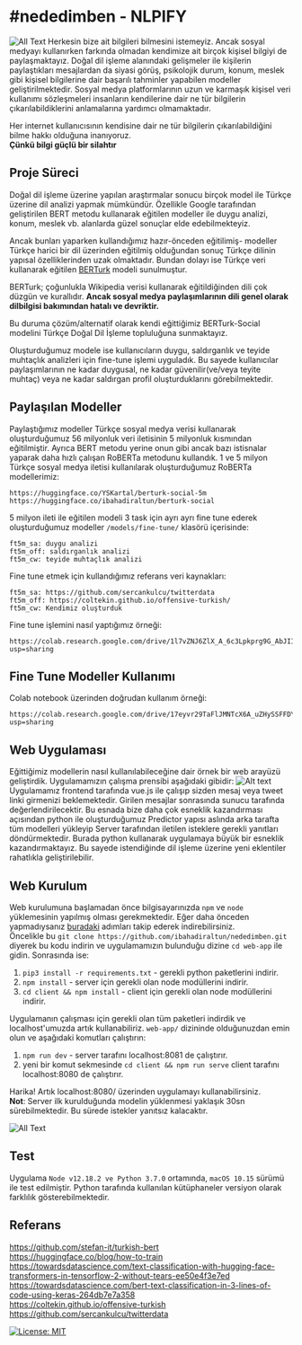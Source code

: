 # #nededimben - NLPIFY
![All Text](https://i.ibb.co/5109wQ5/logo.png)
Herkesin bize ait bilgileri bilmesini istemeyiz. Ancak sosyal medyayı kullanırken farkında olmadan kendimize ait birçok kişisel bilgiyi de paylaşmaktayız. Doğal dil işleme alanındaki gelişmeler ile kişilerin paylaştıkları mesajlardan da siyasi görüş, psikolojik durum, konum, meslek gibi kişisel bilgilerine dair başarılı tahminler  yapabilen modeller geliştirilmektedir. Sosyal medya platformlarının uzun ve karmaşık kişisel veri kullanımı sözleşmeleri insanların kendilerine dair ne tür bilgilerin çıkarılabildiklerini anlamalarına yardımcı olmamaktadır.

Her internet kullanıcısının kendisine dair ne tür bilgilerin çıkarılabildiğini bilme hakkı olduğuna inanıyoruz.  
**Çünkü bilgi güçlü bir silahtır**

## Proje Süreci
Doğal dil işleme üzerine yapılan araştırmalar sonucu birçok model ile Türkçe üzerine dil analizi yapmak mümkündür. Özellikle Google tarafından geliştirilen BERT metodu kullanarak eğitilen modeller ile duygu analizi, konum, meslek vb. alanlarda güzel sonuçlar elde edebilmekteyiz.

Ancak bunları yaparken kullandığımız hazır-önceden eğitilimiş- modeller Türkçe harici bir dil üzerinden eğitilmiş olduğundan sonuç Türkçe dilinin yapısal özelliklerinden uzak olmaktadır. Bundan dolayı ise Türkçe veri kullanarak eğitilen [BERTurk](https://github.com/stefan-it/turkish-bert) modeli sunulmuştur.

BERTurk; çoğunlukla Wikipedia verisi kullanarak eğitildiğinden dili çok düzgün ve kurallıdır. **Ancak sosyal medya paylaşımlarının dili genel olarak dilbilgisi bakımından hatalı ve devriktir.**

Bu duruma çözüm/alternatif olarak kendi eğittiğimiz BERTurk-Social modelini Türkçe Doğal Dil İşleme topluluğuna sunmaktayız.  

Oluşturduğumuz modele ise kullanıcıların duygu, saldırganlık ve teyide muhtaçlık analizleri için fine-tune işlemi uyguladık. Bu sayede kullanıcılar paylaşımlarının ne kadar duygusal, ne kadar güvenilir(ve/veya teyite muhtaç) veya ne kadar saldırgan profil oluşturduklarını görebilmektedir.

## Paylaşılan Modeller
Paylaştığımız modeller Türkçe sosyal medya verisi kullanarak oluşturduğumuz 56 milyonluk veri iletisinin 5 milyonluk kısmından eğitilmiştir. Ayrıca BERT metodu yerine onun gibi ancak bazı istisnalar yaparak daha hızlı çalışan RoBERTa metodunu kullandık. 
1 ve 5 milyon Türkçe sosyal medya iletisi kullanılarak oluşturduğumuz RoBERTa modellerimiz:
```
https://huggingface.co/YSKartal/berturk-social-5m
https://huggingface.co/ibahadiraltun/berturk-social
```

5 milyon ileti ile eğitilen modeli 3 task için ayrı ayrı fine tune ederek oluşturduğumuz modeller `/models/fine-tune/` klasörü içerisinde:
```
ft5m_sa: duygu analizi
ft5m_off: saldırganlık analizi
ft5m_cw: teyide muhtaçlık analizi
```

Fine tune etmek için kullandığımız referans veri kaynakları:
```
ft5m_sa: https://github.com/sercankulcu/twitterdata
ft5m_off: https://coltekin.github.io/offensive-turkish/
ft5m_cw: Kendimiz oluşturduk
```

Fine tune işlemini nasıl yaptığımız örneği:
```
https://colab.research.google.com/drive/1l7vZNJ6ZlX_A_6c3Lpkprg9G_AbJIIAI?usp=sharing
```

## Fine Tune Modeller Kullanımı

Colab notebook üzerinden doğrudan kullanım örneği:
```
https://colab.research.google.com/drive/17eyvr29TaFlJMNTcX6A_uZHySSFFDY1y?usp=sharing
```

## Web Uygulaması
Eğittiğimiz modellerin nasıl kullanılabileceğine dair örnek bir web arayüzü geliştirdik. Uygulamamızın çalışma prensibi aşağıdaki gibidir:
![Alt text](https://i.ibb.co/BZKqyxx/app-structure.png)  
Uygulamamız frontend tarafında vue.js ile çalışıp sizden mesaj veya tweet linki girmenizi beklemektedir. Girilen mesajlar sonrasında sunucu tarafında değerlendirilecektir. Bu esnada bize daha çok esneklik kazandırması açısından python ile oluşturduğumuz Predictor yapısı aslında arka tarafta tüm modelleri yükleyip Server tarafından iletilen isteklere gerekli yanıtları döndürmektedir. Burada python kullanarak uygulamaya büyük bir esneklik kazandırmaktayız. Bu sayede istendiğinde dil işleme üzerine yeni eklentiler rahatlıkla geliştirilebilir.  

## Web Kurulum
Web kurulumuna başlamadan önce bilgisayarınızda `npm` ve `node` yüklemesinin yapılmış olması gerekmektedir. Eğer daha önceden yapmadıysanız [buradaki](https://www.npmjs.com/get-npm) adımları takip ederek indirebilirsiniz.  
Öncelikle bu `git clone https://github.com/ibahadiraltun/nededimben.git` diyerek bu kodu indirin ve uygulamamızın bulunduğu dizine `cd web-app` ile gidin.
Sonrasında ise:  
1. `pip3 install -r requirements.txt` - gerekli python paketlerini indirir.  
2. `npm install` - server için gerekli olan node modüllerini indirir.  
3. `cd client && npm install` - client için gerekli olan node modüllerini indirir.  

Uygulamanın çalışması için gerekli olan tüm paketleri indirdik ve localhost'umuzda artık kullanabiliriz. `web-app/` dizininde olduğunuzdan emin olun ve aşağıdaki komutları çalıştırın:  
1. `npm run dev` - server tarafını localhost:8081 de çalıştırır.
2. yeni bir komut sekmesinde `cd client && npm run serve` client tarafını localhost:8080 de çalıştırır.

Harika! Artık localhost:8080/ üzerinden uygulamayı kullanabilirsiniz.  
**Not**: Server ilk kurulduğunda modelin yüklenmesi yaklaşık 30sn sürebilmektedir. Bu sürede istekler yanıtsız kalacaktır. 

![All Text](https://i.ibb.co/fx23XCd/app-ss.png)

## Test
Uygulama `Node v12.18.2 ve Python 3.7.0` ortamında, `macOS 10.15` sürümü ile test edilmiştir. Python tarafında kullanılan kütüphaneler versiyon olarak farklılık gösterebilmektedir. 

## Referans
https://github.com/stefan-it/turkish-bert  
https://huggingface.co/blog/how-to-train  
https://towardsdatascience.com/text-classification-with-hugging-face-transformers-in-tensorflow-2-without-tears-ee50e4f3e7ed  
https://towardsdatascience.com/bert-text-classification-in-3-lines-of-code-using-keras-264db7e7a358  
https://coltekin.github.io/offensive-turkish   
https://github.com/sercankulcu/twitterdata  


[![License: MIT](https://img.shields.io/badge/License-MIT-yellow.svg)](https://opensource.org/licenses/MIT)



